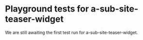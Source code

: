# Playground tests for a-sub-site-teaser-widget
We are still awaiting the first test run for a-sub-site-teaser-widget.
